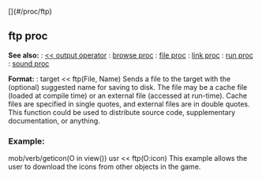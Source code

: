 []{#/proc/ftp}
## ftp proc
**See also:**
:   [\<\< output operator](#/operator/%3c%3c/output)
:   [browse proc](#/proc/browse)
:   [file proc](#/proc/file)
:   [link proc](#/proc/link)
:   [run proc](#/proc/run)
:   [sound proc](#/proc/sound)
<!-- -->
**Format:**
:   target \<\< ftp(File, Name)
Sends a file to the target with the (optional) suggested name for saving
to disk. The file may be a cache file (loaded at compile time) or an
external file (accessed at run-time). Cache files are specified in
single quotes, and external files are in double quotes.
This function could be used to distribute source code, supplementary
documentation, or anything.
### Example:
mob/verb/geticon(O in view()) usr \<\< ftp(O:icon)
This example allows the user to download the icons from other objects in
the game.